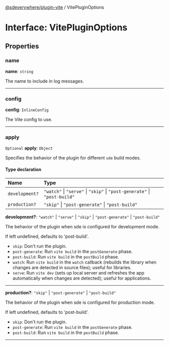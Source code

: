 [@sdeverywhere/plugin-vite](../index.md) / VitePluginOptions

# Interface: VitePluginOptions

## Properties

### name

 **name**: `string`

The name to include in log messages.

___

### config

 **config**: `InlineConfig`

The Vite config to use.

___

### apply

 `Optional` **apply**: `Object`

Specifies the behavior of the plugin for different `sde` build modes.

#### Type declaration

| Name | Type |
| :------ | :------ |
| `development?` | ``"watch"`` \| ``"serve"`` \| ``"skip"`` \| ``"post-generate"`` \| ``"post-build"`` |
| `production?` | ``"skip"`` \| ``"post-generate"`` \| ``"post-build"`` |

**development?**: ``"watch"`` \| ``"serve"`` \| ``"skip"`` \| ``"post-generate"`` \| ``"post-build"``

The behavior of the plugin when sde is configured for development mode.

If left undefined, defaults to 'post-build'.

- `skip`: Don't run the plugin.
- `post-generate`: Run `vite build` in the `postGenerate` phase.
- `post-build`: Run `vite build` in the `postBuild` phase.
- `watch`: Run `vite build` in the `watch` callback (rebuilds the library when
  changes are detected in source files); useful for libraries.
- `serve`: Run `vite dev` (sets up local server and refreshes the app
  automatically when changes are detected); useful for applications.

-----

**production?**: ``"skip"`` \| ``"post-generate"`` \| ``"post-build"``

The behavior of the plugin when sde is configured for production mode.

If left undefined, defaults to 'post-build'.

- `skip`: Don't run the plugin.
- `post-generate`: Run `vite build` in the `postGenerate` phase.
- `post-build`: Run `vite build` in the `postBuild` phase.

-----
